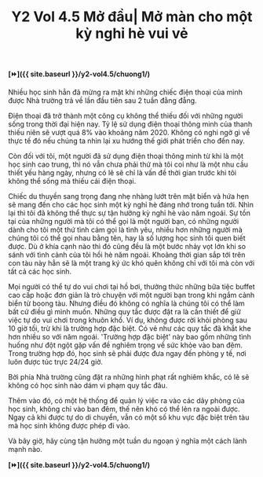 ﻿---
layout: post
title: Y2 Vol 4.5 Mở đầu| Mở màn cho một kỳ nghỉ hè vui vẻ
permalink: /y2-vol4.5/modau/
---

**[⏩]({{ site.baseurl }}/y2-vol4.5/chuong1/)**

Nhiều học sinh hẳn đã mừng ra mặt khi những chiếc điện thoại của mình được Nhà trường trả về lần đầu tiên sau 2 tuần đằng đẵng.

Điện thoại đã trở thành một công cụ không thể thiếu đối với những người sống trong thời đại hiện nay. Tỷ lệ sử dụng điện thoại thông minh của thanh thiếu niên sẽ vượt quá 8% vào khoảng năm 2020. Không có nghi ngờ gì về thực tế đó nếu chúng ta nhìn lại xu hướng thế giới phát triển cho đến nay.

Còn đối với tôi, một người đã sử dụng điện thoại thông minh từ khi là một học sinh cao trung, thì nó vẫn chưa phải thứ mà tôi coi như là một nhu cầu thiết yếu hàng ngày, nhưng có lẽ sẽ chỉ là vấn đề thời gian trước khi tôi không thể sống mà thiếu cái điện thoại.

Chiếc du thuyền sang trọng đang nhẹ nhàng lướt trên mặt biển và hứa hẹn sẽ mang đến cho các học sinh một kỳ nghỉ hè đáng nhớ trong tuần tới. Nhìn lại thì tôi đã không thể thực sự tận hưởng kỳ nghỉ hè vào năm ngoái. Sự tồn tại của những người mà tôi có thể gọi là một người bạn, có những người dành cho tôi một thứ tình cảm gọi là tình yêu, nhiều hơn những người mà chúng tôi có thể gọi nhau bằng tên, hay là số lượng học sinh tôi quen biết được. Dù ở khía cạnh nào thì đó cũng đều là một bước nhảy vọt lớn khi so sánh với tình cảnh của tôi hồi hè năm ngoái. Khoảng thời gian sắp tới trên con tàu này hẳn sẽ là một trang ký ức khó quên không chỉ với tôi mà còn với tất cả các học sinh.

Mọi người có thể tự do vui chơi tại hồ bơi, thưởng thức những bữa tiệc buffet cao cấp hoặc đơn giản là trò chuyện với một người bạn trong khi ngắm cảnh biển từ boong tàu. Nhưng điều đó không có nghĩa là chúng tôi có thể làm bất cứ điều gì mình muốn. Những quy tắc được đặt ra là cần thiết để giữ việc tự do vui chơi trong khuôn khổ. Ví dụ, không được rời khỏi phòng sau 10 giờ tối, trừ khi là trường hợp đặc biệt. Có vẻ như các quy tắc đã khắt khe hơn nhiều so với năm ngoái. 'Trường hợp đặc biệt' này bao gồm những tình huống như đột ngột gặp vấn đề nghiêm trọng về sức khỏe vào ban đêm. Trong trường hợp đó, học sinh sẽ phải được đưa ngay đến phòng y tế, nơi luôn được túc trực 24/24 giờ.

Bời phía Nhà trường cũng đặt ra những hình phạt rất nghiêm khắc, có lẽ sẽ không có học sinh nào dám vi phạm quy tắc đâu.

Thêm vào đó, có một hệ thống để quản lý việc ra vào các dãy phòng của học sinh, không chỉ vào ban đêm, thế nên khó có thể lẻn ra ngoài được. Ngay cả khi được tự do di chuyển, vẫn có một số khu vực đặc biệt trên tàu mà học sinh không được phép đi vào.

Và bây giờ, hãy cùng tận hưởng một tuần du ngoạn ý nghĩa một cách lành mạnh nào.

**[⏩]({{ site.baseurl }}/y2-vol4.5/chuong1/)**

